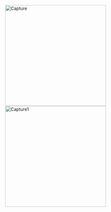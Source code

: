 <img width="325" alt="Capture" src="https://github.com/Piyumikahasini/valentineday-card/assets/125721766/c226086e-2b80-4e67-a8ee-c8786c47f968">
<img width="325" alt="Capture1" src="https://github.com/Piyumikahasini/valentineday-card/assets/125721766/84401c70-4341-4526-8266-89be44633cc4">
